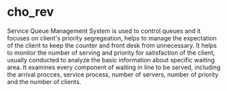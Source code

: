# cho_rev
Service Queue Management System  is used to control queues and it focuses on client's priority segregeation, helps to manage the expectation of the client to keep the counter and front desk from unnecessary.
It helps to monitor the number of serving and priority for satisfaction of the client, usually conducted to analyze the basic information about specific waiting area.
It examines every component of waiting in line to be served, including the arrival procces, service process, number of servers, number of priority and the number of clients.
